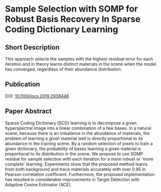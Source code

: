 # Sample Selection with SOMP for Robust Basis Recovery In Sparse Coding Dictionary Learning

## Short Description
This approach selects the samples with the highest residual error for each iteration and in theory learns distinct materials in the scene when the model has converged, regardless of their abundance distribution.

## Publication
DOI: [10.1109/locs.2019.2938446](https://doi.org/10.1109/locs.2019.2938446)

## Paper Abstract
Sparse Coding Dictionary (SCD) learning is to decompose a given hyperspectral image into a linear combination of a few bases. In a natural scene, because there is an imbalance in the abundance of materials, the problem of learning a given material well is directly proportional to its abundance in the training scene. By a random selection of pixels to train a given dictionary, the probability of bases learning a given material is proportional to its distribution in the scene. We propose to use SOMP residue for sample selection with each iteration for a more robust or 'more complete' learning. Experiments show that the proposed method learns from both background and trace materials accurately with over 0.95 in Pearson correlation coefficient. Furthermore, the proposed implementation has resulted in considerable improvements in Target Detection with Adaptive Cosine Estimator (ACE).
